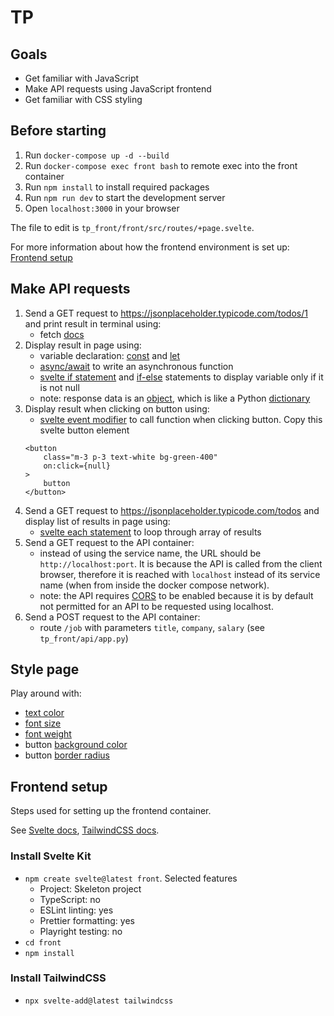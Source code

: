 # TP

## Goals

- Get familiar with JavaScript
- Make API requests using JavaScript frontend
- Get familiar with CSS styling

## Before starting

1. Run `docker-compose up -d --build`
2. Run `docker-compose exec front bash` to remote exec into the front container
3. Run `npm install` to install required packages
4. Run `npm run dev` to start the development server
5. Open `localhost:3000` in your browser

The file to edit is `tp_front/front/src/routes/+page.svelte`.

For more information about how the frontend environment is set up: [Frontend setup](#frontend-setup)

## Make API requests


1. Send a GET request to https://jsonplaceholder.typicode.com/todos/1 and print result in terminal using:
    - fetch [docs](https://developer.mozilla.org/en-US/docs/Web/API/Fetch_API/Using_Fetch)
2. Display result in page using:
    - variable declaration: [const](https://developer.mozilla.org/en-US/docs/Web/JavaScript/Reference/Statements/const) and [let](https://developer.mozilla.org/en-US/docs/Web/JavaScript/Reference/Statements/let)
    - [async/await](https://developer.mozilla.org/en-US/docs/Learn/JavaScript/Asynchronous/Promises#async_and_await) to write an asynchronous function
    - [svelte if statement](https://svelte.dev/tutorial/if-blocks) and [if-else](https://svelte.dev/tutorial/else-if-blocks) statements to display variable only if it is not null
    - note: response data is an [object](https://dmitripavlutin.com/access-object-properties-javascript/), which is like a Python [dictionary](https://www.w3schools.com/python/python_dictionaries.asp)
3. Display result when clicking on button using:
    - [svelte event modifier](https://svelte.dev/tutorial/event-modifiers) to call function when clicking button. Copy this svelte button element
    ```
    <button
		class="m-3 p-3 text-white bg-green-400"
		on:click={null}
	>
		button
	</button>
    ```
4. Send a GET request to https://jsonplaceholder.typicode.com/todos and display list of results in page using:
    - [svelte each statement](https://svelte.dev/tutorial/each-blocks) to loop through array of results
5. Send a GET request to the API container:
    - instead of using the service name, the URL should be `http://localhost:port`. It is because the API is called from the client browser, therefore it is reached with `localhost` instead of its service name (when from inside the docker compose network).
    - note: the API requires [CORS](https://developer.mozilla.org/en-US/docs/Web/HTTP/CORS) to be enabled because it is by default not permitted for an API to be requested using localhost.
6. Send a POST request to the API container:
    - route `/job` with parameters `title`, `company`, `salary` (see `tp_front/api/app.py`)

## Style page

Play around with:
- [text color](https://tailwindcss.com/docs/text-color)
- [font size](https://tailwindcss.com/docs/font-size)
- [font weight](https://tailwindcss.com/docs/font-weight)
- button [background color](https://tailwindcss.com/docs/background-color)
- button [border radius](https://tailwindcss.com/docs/border-radius)

## Frontend setup

Steps used for setting up the frontend container.

See [Svelte docs](https://kit.svelte.dev/), [TailwindCSS docs](https://github.com/svelte-add/tailwindcss).

### Install Svelte Kit
- `npm create svelte@latest front`. Selected features
    - Project: Skeleton project
    - TypeScript: no
    - ESLint linting: yes
    - Prettier formatting: yes
    - Playright testing: no
- `cd front`
- `npm install`

### Install TailwindCSS
- `npx svelte-add@latest tailwindcss`
